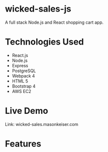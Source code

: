 # wicked-sales-js
A full stack Node.js and React shopping cart app.
# Technologies Used
* React.js
* Node.js
* Express
* PostgreSQL
* Webpack 4
* HTML 5
* Bootstrap 4
* AWS EC2
# Live Demo
Link: wicked-sales.masonkeiser.com
# Features
